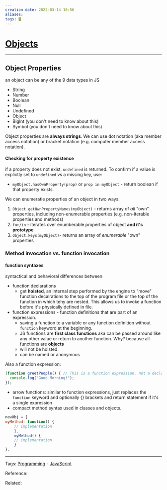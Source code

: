 ```yaml
---
creation date: 2022-03-14 10:56
aliases: 
tags: 🖥️
---
```


# [Objects](Objects.md)
---
## Object Properties
an object can be any of the 9 data types in JS
-  String
-   Number
-   Boolean
-   Null
-   Undefined
-   Object
-   BigInt (you don't need to know about this)
-   Symbol (you don't need to know about this)

Object properties are **always strings**. We can use dot notation (aka member access notation) or bracket notation (e.g. computer member access notation).

#### Checking for property existence
if a property does not exist, `undefined` is returned. To confirm if a value is explictly set to `undefined` vs a missing key, use:
- `myObject.hasOwnProperty(prop)` or `prop in myObject` -  return boolean if that property exists. 

We can enumeratie properties of an object in two ways:

1. `Object.getOwnPropertyNames(myObject)` - returns array of *all* "own" properties, including non-enumerable properties (e.g. non-iterable properties and methods)
3.  `for/in` - iterates over enumberable properties of object **and it's prototype**
4.    `Object.keys(myObject)`- returns an array of *enumerable* "own" properties


### Method invocation vs. function invocation
#### function syntaxes
syntactical and behavioral differences between 
- function declarations
	- get **hoisted**, an internal step performed by the engine to "move" function decalrations to the top of the program file or the top of the function in which tehy are nested. This allows us to invoke a function before it's physically defined in file. 
- function expressions - function definitions that are part of an expression.
	- saving a function to a variable or any function definition without `function` keyword at the beginning.
	- JS functions are **first class functions** aka can be passed around like any other value or return to another function. Why? because all functions are **objects**
	- will not be hoisted.
	- can be named or anonymous

Also a function expression:
```js
(function greetPeople() { // This is a function expression, not a declaration
  console.log("Good Morning!");
});
```
-  arrow functions: similar to function expressions, just replaces the `function` keyword and optionally {} brackets and return statement if it's a single expression
-  compact method syntax used in classes and objects.
```js
newObj = {
myMethod: function() {
	// implementation
	},
	myMethod() {
	// implementation
	}
},
```



---
Tags: [Programming](Programming.md) - [JavaScript](./JavaScript.md) 

Reference:

Related: 